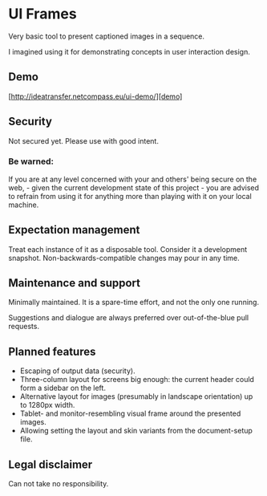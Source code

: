 # UI Frames

Very basic tool to present captioned images in a sequence.

I imagined using it for demonstrating concepts in user interaction design.

## Demo

[http://ideatransfer.netcompass.eu/ui-demo/][demo]

## Security

Not secured yet. Please use with good intent.

### Be warned:

If you are at any level concerned with your and others' being secure on the
web, - given the current development state of this project - you are advised to
refrain from using it for anything more than playing with it on your local
machine.

## Expectation management

Treat each instance of it as a disposable tool. Consider it a development snapshot. Non-backwards-compatible changes may pour in any time.

## Maintenance and support

Minimally maintained. It is a spare-time effort, and not the only one running.

Suggestions and dialogue are always preferred over out-of-the-blue pull requests.

## Planned features

* Escaping of output data (security).
* Three-column layout for screens big enough: the current header could form
  a sidebar on the left.
* Alternative layout for images (presumably in landscape orientation) up to
  1280px width.
* Tablet- and monitor-resembling visual frame around the presented images.
* Allowing setting the layout and skin variants from the document-setup file.

## Legal disclaimer

Can not take no responsibility.

[demo]: http://ideatransfer.netcompass.eu/ui-demo/
